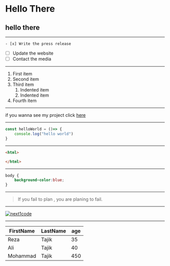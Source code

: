 # Hello There
## hello there

___

	- [x] Write the press release
- [ ] Update the website
- [ ] Contact the media

___


1. First item
2. Second item
3. Third item
    1. Indented item
    2. Indented item
4. Fourth item

---
if you wanna see my project click [here](https://javadmircale.github.io/test-repo1/)

---
```javascript
const helloWorld = ()=> {
    console.log("hello world")
}
```
---
```html
<html>

</html>
```

---
```css
body {
    background-color:blue;
}
```

---
> If you fail to plan , you are planing to fail.

---
[![next1code](https://next1code.ir/wp-content/uploads/2023/11/redux-course-cover-1.jpg "next1code")](next1code.ir)

---
| FirstName | LastName | age |
| ----------- | ----------- |--------|
| Reza | Tajik |35|
| Ali | Tajik |40|
| Mohammad | Tajik |450|
